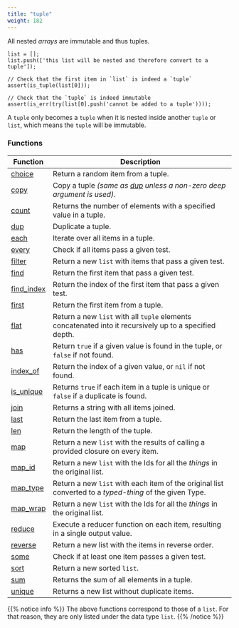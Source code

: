 ```yaml
---
title: "tuple"
weight: 182
---
```


All nested *arrays* are immutable and thus tuples.

```thingsdb,should_pass
list = [];
list.push(['this list will be nested and therefore convert to a tuple']);

// Check that the first item in `list` is indeed a `tuple`
assert(is_tuple(list[0]));

// Check that the `tuple` is indeed immutable
assert(is_err(try(list[0].push('cannot be added to a tuple'))));
```

A `tuple` only becomes a `tuple` when it is nested inside another `tuple` or `list`, which means the `tuple` will be immutable.

### Functions

Function | Description
------ | -----------
[choice](../list/choice) | Return a random item from a tuple.
[copy](../list/copy) | Copy a tuple *(same as [dup](../list/dup) unless a non-zero deep argument is used)*.
[count](../list/count) | Returns the number of elements with a specified value in a tuple.
[dup](../list/dup) | Duplicate a tuple.
[each](../list/each) | Iterate over all items in a tuple.
[every](../list/every) | Check if all items pass a given test.
[filter](../list/filter) | Return a new `list` with items that pass a given test.
[find](../list/find) | Return the first item that pass a given test.
[find_index](../list/find_index) | Return the index of the first item that pass a given test.
[first](../list/first) | Return the first item from a tuple.
[flat](../list/flat) | Return a new `list` with all `tuple` elements concatenated into it recursively up to a specified depth.
[has](../list/has) | Return `true` if a given value is found in the tuple, or `false` if not found.
[index_of](../list/index_of) | Return the index of a given value, or `nil` if not found.
[is_unique](../list//is_unique) | Returns `true` if each item in a tuple is unique or `false` if a duplicate is found.
[join](../list/join) | Returns a string with all items joined.
[last](../list/last) | Return the last item from a tuple.
[len](../list/len) | Return the length of the tuple.
[map](../list/map) | Return a new `list` with the results of calling a provided closure on every item.
[map_id](../list/map_id) | Return a new `list` with the Ids for all the *things* in the original list.
[map_type](../list/map_type) | Return a new `list` with each item of the original list converted to a *typed-thing* of the given Type.
[map_wrap](../list/map_wrap) | Return a new `list` with the Ids for all the *things* in the original list.
[reduce](../list/reduce) | Execute a reducer function on each item, resulting in a single output value.
[reverse](../list/reverse) | Return a new list with the items in reverse order.
[some](../list/some) | Check if at least one item passes a given test.
[sort](../list/sort) | Return a new sorted `list`.
[sum](../list/sum) | Returns the sum of all elements in a tuple.
[unique](../list/unique) | Returns a new list without duplicate items.

{{% notice info %}}
The above functions correspond to those of a `list`. For that reason, they are only listed under the data type `list`.
{{% /notice %}}
